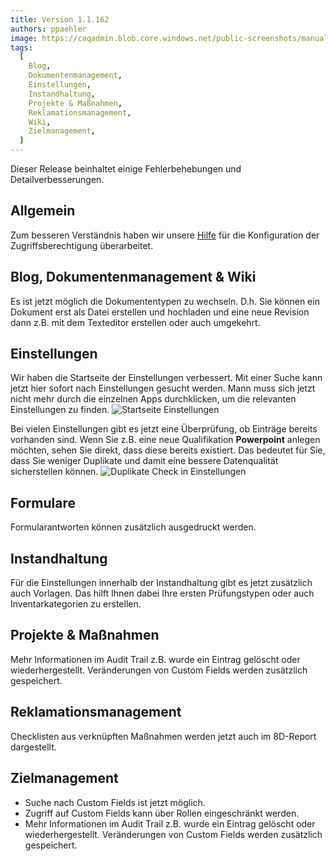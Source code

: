 ```yaml
---
title: Version 1.1.162
authors: ppaehler
image: https://caqadmin.blob.core.windows.net/public-screenshots/manual-screenshots/IdeaCategoryTemplate%202021-10-21%20151116.png
tags:
  [
    Blog,
    Dokumentenmanagement,
    Einstellungen,
    Instandhaltung,
    Projekte & Maßnahmen,
    Reklamationsmanagement,
    Wiki,
    Zielmanagement,
  ]
---
```


Dieser Release beinhaltet einige Fehlerbehebungen und Detailverbesserungen.

<!--truncate-->

## Allgemein

Zum besseren Verständnis haben wir unsere [Hilfe](/docs/faqs/rollen-berechtigungen-und-zugriff/) für die Konfiguration der Zugriffsberechtigung überarbeitet.

## Blog, Dokumentenmanagement & Wiki

Es ist jetzt möglich die Dokumententypen zu wechseln. D.h. Sie können ein Dokument erst als Datei erstellen und hochladen und eine neue Revision dann z.B. mit dem Texteditor erstellen oder auch umgekehrt.

## Einstellungen

Wir haben die Startseite der Einstellungen verbessert. Mit einer Suche kann jetzt hier sofort nach Einstellungen gesucht werden.
Mann muss sich jetzt nicht mehr durch die einzelnen Apps durchklicken, um die relevanten Einstellungen zu finden.
![Startseite Einstellungen](https://caqadmin.blob.core.windows.net/public-screenshots/manual-screenshots/Screenshot%202021-12-18%20Settings_HomePage.png)

Bei vielen Einstellungen gibt es jetzt eine Überprüfung, ob Einträge bereits vorhanden sind. Wenn Sie z.B. eine neue Qualifikation **Powerpoint** anlegen möchten, sehen Sie direkt, dass diese bereits existiert.
Das bedeutet für Sie, dass Sie weniger Duplikate und damit eine bessere Datenqualität sicherstellen können.
![Duplikate Check in Einstellungen](https://caqadmin.blob.core.windows.net/public-screenshots/manual-screenshots/Screenshot%202021-12-18%20Setting_Duplicates.png)

## Formulare

Formularantworten können zusätzlich ausgedruckt werden.

## Instandhaltung

Für die Einstellungen innerhalb der Instandhaltung gibt es jetzt zusätzlich auch Vorlagen. Das hilft Ihnen dabei Ihre ersten Prüfungstypen oder auch Inventarkategorien zu erstellen.

## Projekte & Maßnahmen

Mehr Informationen im Audit Trail z.B. wurde ein Eintrag gelöscht oder wiederhergestellt. Veränderungen von Custom Fields werden zusätzlich gespeichert.

## Reklamationsmanagement

Checklisten aus verknüpften Maßnahmen werden jetzt auch im 8D-Report dargestellt.

## Zielmanagement

- Suche nach Custom Fields ist jetzt möglich.
- Zugriff auf Custom Fields kann über Rollen eingeschränkt werden.
- Mehr Informationen im Audit Trail z.B. wurde ein Eintrag gelöscht oder wiederhergestellt. Veränderungen von Custom Fields werden zusätzlich gespeichert.
